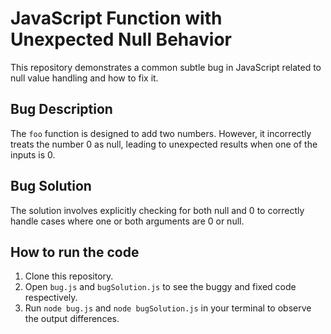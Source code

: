 # JavaScript Function with Unexpected Null Behavior

This repository demonstrates a common subtle bug in JavaScript related to null value handling and how to fix it.

## Bug Description
The `foo` function is designed to add two numbers. However, it incorrectly treats the number 0 as null, leading to unexpected results when one of the inputs is 0.

## Bug Solution
The solution involves explicitly checking for both null and 0 to correctly handle cases where one or both arguments are 0 or null.

## How to run the code
1. Clone this repository.
2. Open `bug.js` and `bugSolution.js` to see the buggy and fixed code respectively.
3. Run `node bug.js` and `node bugSolution.js` in your terminal to observe the output differences.
